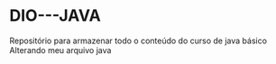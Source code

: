 # DIO---JAVA
Repositório para armazenar todo o conteúdo do curso de java básico
Alterando meu arquivo java
